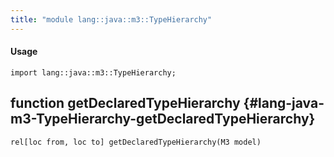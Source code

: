 ```yaml
---
title: "module lang::java::m3::TypeHierarchy"
---
```


#### Usage

`import lang::java::m3::TypeHierarchy;`


## function getDeclaredTypeHierarchy {#lang-java-m3-TypeHierarchy-getDeclaredTypeHierarchy}

```rascal
rel[loc from, loc to] getDeclaredTypeHierarchy(M3 model)

```

